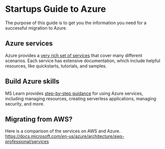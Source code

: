 # Startups Guide to Azure
The purpose of this guide is to get you the information you need for a successful migration to Azure.

## Azure services
Azure provides a [very rich set of services](services.md) that cover many different scenarios. Each service has extensive documentation, which include helpful resources, like quickstarts, tutorials, and samples.

## Build Azure skills
MS Learn provides [step-by-step guidance](https://docs.microsoft.com/en-us/learn/browse/?products=azure&resource_type=learning%20path) for using Azure services, including managing resources, creating serverless applications, managing security, and more.

## Migrating from AWS?
Here is a comparison of the services on AWS and Azure. https://docs.microsoft.com/en-us/azure/architecture/aws-professional/services
